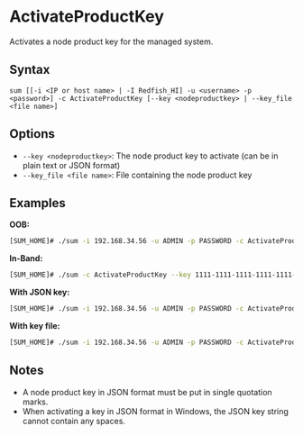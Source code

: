 # ActivateProductKey

Activates a node product key for the managed system.

## Syntax

```
sum [[-i <IP or host name> | -I Redfish_HI] -u <username> -p <password>] -c ActivateProductKey [--key <nodeproductkey> | --key_file <file name>]
```

## Options

- `--key <nodeproductkey>`: The node product key to activate (can be in plain text or JSON format)
- `--key_file <file name>`: File containing the node product key

## Examples

**OOB:**
```bash
[SUM_HOME]# ./sum -i 192.168.34.56 -u ADMIN -p PASSWORD -c ActivateProductKey --key 1111-1111-1111-1111-1111-1111
```

**In-Band:**
```bash
[SUM_HOME]# ./sum -c ActivateProductKey --key 1111-1111-1111-1111-1111-1111
```

**With JSON key:**
```bash
[SUM_HOME]# ./sum -i 192.168.34.56 -u ADMIN -p PASSWORD -c ActivateProductKey --key '{"ProductKey":{"Node":{"LicenseID":"1","LicenseName":"SFT-OOBLIC","CreateDate":"20200409"},"Signature":"..."}}'
```

**With key file:**
```bash
[SUM_HOME]# ./sum -i 192.168.34.56 -u ADMIN -p PASSWORD -c ActivateProductKey --key_file mymacs.txt.key
```

## Notes

- A node product key in JSON format must be put in single quotation marks.
- When activating a key in JSON format in Windows, the JSON key string cannot contain any spaces.